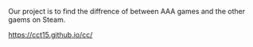 Our project is to find the diffrence of between AAA games and the other gaems on Steam.

https://cct15.github.io/cc/